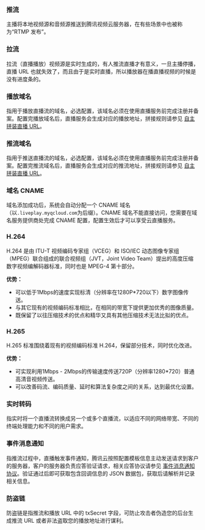 ### 推流
 主播将本地视频源和音频源推送到腾讯视频云服务器，在有些场景中也被称为“RTMP 发布”。 

### 拉流
 拉流（直播播放）视频源是实时生成的，有人推流直播才有意义，一旦主播停播，直播 URL 也就失效了，而且由于是实时直播，所以播放器在播直播视频的时候是没有进度条的。 

### 播放域名
指用于播放直播流的域名，必选配置，该域名必须在使用直播服务前完成注册并备案。配置完播放域名后，直播服务会生成对应的播放地址，拼接规则请参见  [自主拼装直播 URL](https://cloud.tencent.com/document/product/267/32720)。

### 推流域名
指用于推送直播流的域名，必选配置，该域名必须在使用直播服务前完成注册并备案。配置完推流域名后，直播服务会生成对应的推流地址，拼接规则请参见 [自主拼装直播 URL](https://cloud.tencent.com/document/product/267/32720)。

### 域名 CNAME
域名添加成功后，系统会自动分配一个 CNAME 域名（以`.liveplay.myqcloud.com`为后缀）。CNAME 域名不能直接访问，您需要在域名服务提供商处完成 CNAME 配置，配置生效后才可以享受云直播服务。 

### H.264
H.264 是由 ITU-T 视频编码专家组（VCEG）和 ISO/IEC 动态图像专家组（MPEG）联合组成的联合视频组（JVT，Joint Video Team）提出的高度压缩数字视频编解码器标准，同时也是 MPEG-4 第十部分。

**优势：**
- 可以低于1Mbps的速度实现标清（分辨率在1280P*720以下）数字图像传送。
- 与其它现有的视频编码标准相比，在相同的带宽下提供更加优秀的图像质量。
- 既保留了以往压缩技术的优点和精华又具有其他压缩技术无法比拟的优点。

### H.265
H.265 标准围绕着现有的视频编码标准 H.264，保留部分技术，同时优化改进。

**优势：**
- 可实现利用1Mbps - 2Mbps的传输速度传送720P（分辨率1280*720）普通高清音视频传送。
- 可以改善码流、编码质量、延时和算法复杂度之间的关系，达到最优化设置。

### 实时转码
指实时将一个直播流转换成另一个或多个直播流，以适应不同的网络带宽、不同的终端处理能力和不同的用户需求。


### 事件消息通知
指推流过程中，直播触发事件通知，腾讯云按照配置模板信息主动发送请求到客户的服务器，客户的服务器负责应答验证请求，相关应答协议请参见 [事件消息通知协议](https://cloud.tencent.com/document/product/267/32744#.E4.BA.8B.E4.BB.B6.E6.B6.88.E6.81.AF.E9.80.9A.E7.9F.A5.E5.8D.8F.E8.AE.AE)。验证通过后即可获取包含回调信息的 JSON 数据包，获取后请解析并记录相关信息。 

### 防盗链
 防盗链是指推流和播放 URL 中的 txSecret 字段，可防止攻击者伪造您的后台生成推流 URL 或者非法盗取您的播放地址进行谋利。
